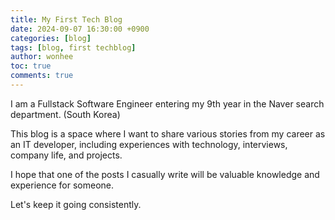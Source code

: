```yaml
---
title: My First Tech Blog
date: 2024-09-07 16:30:00 +0900
categories: [blog]
tags: [blog, first techblog]
author: wonhee
toc: true
comments: true
---
```


I am a Fullstack Software Engineer entering my 9th year in the Naver search department. (South Korea)

This blog is a space where I want to share various stories from my career as an IT developer, including experiences with technology, interviews, company life, and projects.

I hope that one of the posts I casually write will be valuable knowledge and experience for someone.

Let's keep it going consistently.